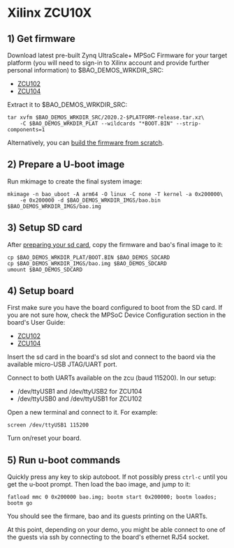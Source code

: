 # Xilinx ZCU10X

<!--- instruction#1 -->
## 1) Get firmware

Download latest pre-built Zynq UltraScale+ MPSoC Firmware for your target 
platform (you will need to sign-in to Xilinx account and provide further 
personal information) to $BAO_DEMOS_WRKDIR_SRC:

* [ZCU102](https://www.xilinx.com/member/forms/download/xef.html?filename=2020.2-zcu102-release.tar.xz)
* [ZCU104](https://www.xilinx.com/member/forms/download/xef.html?filename=2020.2-zcu104-release.tar.xz)

<!--- instruction#end -->

Extract it  to $BAO_DEMOS_WRKDIR_SRC: 

```
tar xvfm $BAO_DEMOS_WRKDIR_SRC/2020.2-$PLATFORM-release.tar.xz\
    -C $BAO_DEMOS_WRKDIR_PLAT --wildcards "*BOOT.BIN" --strip-components=1
```

Alternatively, you can [build the firmware from scratch][firmware-from-scratch]. 

## 2) Prepare a U-boot image

Run mkimage to create the final system image:

```
mkimage -n bao_uboot -A arm64 -O linux -C none -T kernel -a 0x200000\
    -e 0x200000 -d $BAO_DEMOS_WRKDIR_IMGS/bao.bin $BAO_DEMOS_WRKDIR_IMGS/bao.img
```

<!--- instruction#2 -->
## 3) Setup SD card

After [preparing your sd card](../../platforms/sdcard.md), copy the firmware and 
bao's final image to it:

```
cp $BAO_DEMOS_WRKDIR_PLAT/BOOT.BIN $BAO_DEMOS_SDCARD
cp $BAO_DEMOS_WRKDIR_IMGS/bao.img $BAO_DEMOS_SDCARD
umount $BAO_DEMOS_SDCARD
```

<!--- instruction#3 -->
## 4) Setup board

First make sure you have the board configured to boot from the SD card. If you 
are not sure how, check the MPSoC Device Configuration section in the board's 
User Guide:

- [ZCU102](https://www.xilinx.com/support/documentation/boards_and_kits/zcu102/ug1182-zcu102-eval-bd.pdf) 
- [ZCU104](https://www.xilinx.com/support/documentation/boards_and_kits/zcu104/ug1267-zcu104-eval-bd.pdf)

Insert the sd card in the board's sd slot and connect to the baord via the 
available micro-USB JTAG/UART port.

Connect to both UARTs available on the zcu (baud 115200). In our setup:

* /dev/ttyUSB1 and /dev/ttyUSB2 for ZCU104
* /dev/ttyUSB0 and /dev/ttyUSB1 for ZCU102

Open a new terminal and connect to it. For example:

```
screen /dev/ttyUSB1 115200
```

Turn on/reset your board.

<!--- instruction#4 -->
## 5) Run u-boot commands

Quickly press any key to skip autoboot. If not possibly press `ctrl-c` until 
you get the u-boot prompt. Then load the bao image, and jump to it:

```
fatload mmc 0 0x200000 bao.img; bootm start 0x200000; bootm loados; bootm go
```

You should see the firmare, bao and its guests printing on the UARTs.

At this point, depending on your demo, you might be able connect to one of the 
guests via ssh by connecting to the board's ethernet RJ54 socket.

<!--- instruction#end -->

<!-- Links -->

[firmware-from-scratch]: https://xilinx-wiki.atlassian.net/wiki/spaces/A/pages/18841722/ZCU102+Image+creation+in+OSL+flow